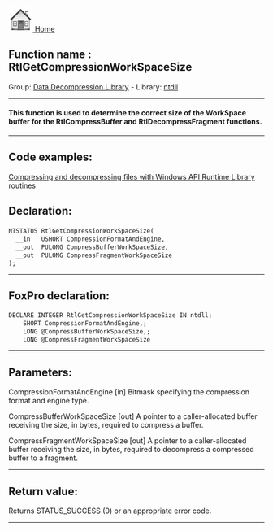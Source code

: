 [<img src="../../images/home.png"> Home ](https://github.com/VFPX/Win32API)  

## Function name : RtlGetCompressionWorkSpaceSize
Group: [Data Decompression Library](../../functions_group.md#Data_Decompression_Library)  -  Library: [ntdll](../../../libraries.md#ntdll)  
***  


#### This function is used to determine the correct size of the WorkSpace buffer for the RtlCompressBuffer and RtlDecompressFragment functions.
***  


## Code examples:
[Compressing and decompressing files with Windows API Runtime Library routines](../../samples/sample_568.md)  

## Declaration:
```foxpro  
NTSTATUS RtlGetCompressionWorkSpaceSize(
  __in   USHORT CompressionFormatAndEngine,
  __out  PULONG CompressBufferWorkSpaceSize,
  __out  PULONG CompressFragmentWorkSpaceSize
);  
```  
***  


## FoxPro declaration:
```foxpro  
DECLARE INTEGER RtlGetCompressionWorkSpaceSize IN ntdll;
	SHORT CompressionFormatAndEngine,;
	LONG @CompressBufferWorkSpaceSize,;
	LONG @CompressFragmentWorkSpaceSize  
```  
***  


## Parameters:
CompressionFormatAndEngine [in]
Bitmask specifying the compression format and engine type.

CompressBufferWorkSpaceSize [out]
A pointer to a caller-allocated buffer receiving the size, in bytes, required to compress a buffer.

CompressFragmentWorkSpaceSize [out]
A pointer to a caller-allocated buffer receiving the size, in bytes, required to decompress a compressed buffer to a fragment.  
***  


## Return value:
Returns STATUS_SUCCESS (0) or an appropriate error code.  
***  

